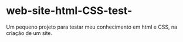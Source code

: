# web-site-html-CSS-test-
Um pequeno projeto para testar meu conhecimento em html e CSS, na criação de um site.
